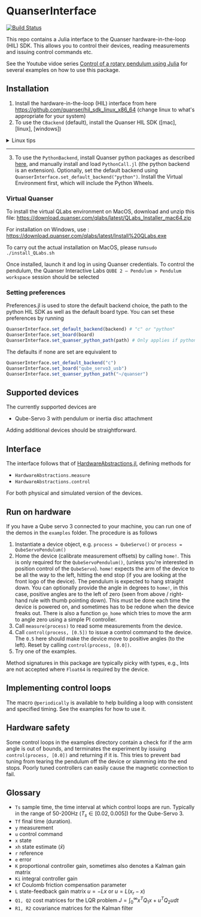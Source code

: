 # QuanserInterface

[![Build Status](https://github.com/baggepinnen/QuanserInterface.jl/actions/workflows/CI.yml/badge.svg?branch=main)](https://github.com/baggepinnen/QuanserInterface.jl/actions/workflows/CI.yml?query=branch%3Amain)

This repo contains a Julia interface to the Quanser hardware-in-the-loop (HIL) SDK. This allows you to control their devices, reading measurements and issuing control commands etc. 

See the Youtube vidoe series [Control of a rotary pendulum using Julia](https://youtube.com/playlist?list=PLC0QOsNQS8hZtOQPHdtul3kpQwMOBL8Qc&si=E5alRBkegrN0P3DM) for several examples on how to use this package.

## Installation

1. Install the hardware-in-the-loop (HIL) interface from here https://github.com/quanser/hil_sdk_linux_x86_64 (change linux to what's appropriate for your system)
2. To use the `CBackend` (default), install the Quanser HIL SDK ([mac], [linux], [windows])

<details>

<summary> Linux tips </summary>

If on Linux, possibly symlink `sudo ln -s /usr/lib/x86_64-linux-gnu/libquanser_communications.so.1 /lib/libquanser_communications.so` (or wherever the library is located on your system), I had issues with the `.1` suffix causing Libdl not to find the library. The easiest way to install all the required shared libraries _on linux_ is to follow the python install instructions, i.e., issue the `sudo apt install python3-quanser-apis` after having added their package server.

</details>

---

3. To use the `PythonBackend`, install Quanser python packages as described [here](https://docs.quanser.com/quarc/documentation/python/installation.html), and manually install and load `PythonCall.jl` (the python backend is an extension). Optionally, set the default backend using `QuanserInterface.set_default_backend("python")`. Install the Virtual Environment first, which will include the Python Wheels.

### Virtual Quanser 

To install the virtual QLabs environment on MacOS, download and unzip this file:  https://download.quanser.com/qlabs/latest/QLabs_Installer_mac64.zip

For installation on Windows, use : https://download.quanser.com/qlabs/latest/Install%20QLabs.exe 

To carry out the actual installation on MacOS, please run`sudo ./install_QLabs.sh`


Once installed, launch it and log in using Quanser credentials. 
To control the pendulum, the Quanser Interactive Labs `QUBE 2 – Pendulum > Pendulum workspace` session should be selected

### Setting preferences
Preferences.jl is used to store the default backend choice, the path to the python HIL SDK as well as the default board type. You can set these preferences by running
```julia
QuanserInterface.set_default_backend(backend) # "c" or "python"
QuanserInterface.set_board(board)
QuanserInterface.set_quanser_python_path(path) # Only applies if python backend is installed
```

The defaults if none are set are equivalent to
```julia
QuanserInterface.set_default_backend("c")
QuanserInterface.set_board("qube_servo3_usb")
QuanserInterface.set_quanser_python_path("~/quanser")
```

## Supported devices
The currently supported devices are
- Qube-Servo 3 with pendulum or inertia disc attachment

Adding additional devices should be straightforward.

## Interface
The interface follows that of [HardwareAbstractions.jl](https://github.com/baggepinnen/HardwareAbstractions.jl), defining methods for
- `HardwareAbstractions.measure`
- `HardwareAbstractions.control`

For both physical and simulated version of the devices. 

## Run on hardware
If you have a Qube servo 3 connected to your machine, you can run one of the demos in the `examples` folder. The procedure is as follows
1. Instantiate a device object, e.g. `process = QubeServo()` or `process = QubeServoPendulum()`
2. Home the device (calibrate measurement offsets) by calling `home!`. This is only required for the `QubeServoPendulum()`, (unless you're interested in position control of the `QubeServo`). `home!` expects the arm of the device to be all the way to the left, hitting the end stop (if you are looking at the front logo of the device). The pendulum is expected to hang straight down. You can optionally provide the angle in degrees to `home!`, in this case, positive angles are to the left of zero (seen from above / right-hand rule with thumb pointing down). This must be done each time the device is powered on, and sometimes has to be redone when the device freaks out. There is also a function `go_home` which tries to move the arm to angle zero using a simple PI controller. 
3. Call `measure(process)` to read some measurements from the device.
4. Call `control(process, [0.5])` to issue a control command to the device. The `0.5` here should make the device move to positive angles (to the left). Reset by calling `control(process, [0.0])`.
5. Try one of the examples.

Method signatures in this package are typically picky with types, e.g., Ints are not accepted where `Float64` is required by the device.


## Implementing control loops
The macro `@periodically` is available to help building a loop with consistent and specified timing. See the examples for how to use it.

## Hardware safety
Some control loops in the examples directory contain a check for if the arm angle is out of bounds, and terminates the experiment by issuing `control(process, [0.0])` and returning if it is. This tries to prevent bad tuning from tearing the pendulum off the device or slamming into the end stops. Poorly tuned controllers can easily cause the magnetic connection to fail.

## Glossary
- `Ts` sample time, the time interval at which control loops are run. Typically in the range of 50-200Hz ($T_s \in [0.02, 0.005]$) for the Qube-Servo 3.
- `Tf` final time (duration).
- `y` measurement
- `u` control command
- `x` state
- `xh` state estimate ($\hat x$)
- `r` reference
- `e` error
- `K` proportional controller gain, sometimes also denotes a Kalman gain matrix
- `Ki` integral controller gain
- `Kf` Coulomb friction compensation parameter
- `L` state-feedback gain matrix $u = -Lx$ or $u = L(x_r-x)$
- `Q1, Q2` cost matrices for the LQR problem $J = \int_0^\infty x^T Q_1 x + u^T Q_2 u dt$
- `R1, R2` covariance matrices for the Kalman filter
